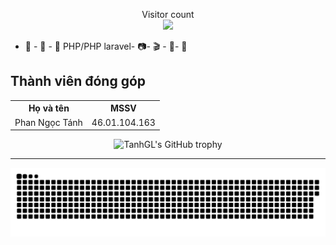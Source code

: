 <p align="center"> 
  Visitor count<br>
  <img src="https://profile-counter.glitch.me/TanhGL/count.svg" />
</p>

- 📣 - 🐍 - 💬  PHP/PHP laravel- 📷- 🎬 - 🎨- 📱
                     
<html>

<body>

<h2>Thành viên đóng góp</h2>

<table style="width:100%">
  <tr>
    <th>Họ và tên</th>
    <th>MSSV</th>
    
  </tr>
  <tr>
    <td>Phan Ngọc Tánh</td>
    <td>46.01.104.163</td>
   
  </tr>

</table>


<div align="center">
  <img src="https://github-profile-trophy.vercel.app/?username=TanhGL&column=-1" alt="TanhGL's GitHub trophy">
</div>

<hr>



<a href=#><img src="contributions.svg"></a>




